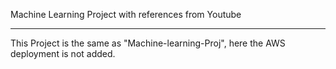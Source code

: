 Machine Learning Project with references from Youtube 
*****************************************************
This Project is the same as "Machine-learning-Proj", here the AWS deployment is not added.
